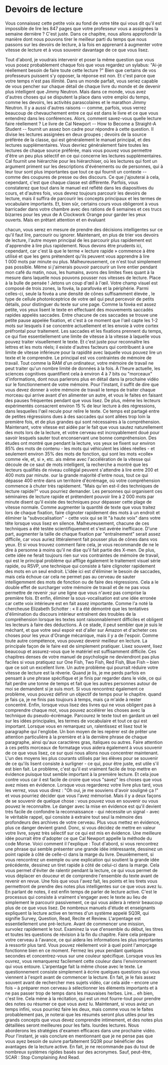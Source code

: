 # Devoirs de lecture

Vous connaissez cette petite voix au fond de votre tête qui vous dit qu'il est impossible de lire les 847 pages que votre professeur vous a assignées la semaine dernière ? C'est juste. Dans ce chapitre, nous allons approfondir la manière dont nous pouvons tirer le meilleur parti du temps que nous passons sur les devoirs de lecture, à la fois en apprenant à augmenter votre vitesse de lecture et à vous souvenir davantage de ce que vous lisez.

Tout d'abord, je voudrais intervenir et poser la même question que vous vous posez probablement chaque fois que vous regardez un sylabus: "Ai-je réellement besoin de faire toute cette lecture ?" Bien que certains de vos professeurs puissent s'y opposer, la réponse est non. Et c'est parce que votre temps n'est pas illimité. Dans un monde parfait, vous seriez capable de vous pencher sur chaque détail de chaque livre du monde et de devenir plus intelligent que Jimmy Neutron. Mais dans ce monde, vous avez d'autres choses qui se disputent la place dans votre emploi du temps, comme les devoirs, les activités parascolaires et le marathon Jimmy Neutron. Il y a aussi d'autres raisons -- comme, parfois, vous verrez beaucoup de chevauchement entre ce qui est dans le livre et ce que vous entendrez dans les conférences. Alors, comment savez-vous quelle lecture faire réellement ? Le livre de Cal Newport -- How to Become a Straight-A Student -- fournit un assez bon cadre pour répondre à cette question. Il divise les lectures assignées en deux groupes ; devoirs de la source préférée de la classe, qui est généralement le manuel principal, et des lectures supplémentaires. Vous devriez généralement faire toutes les lectures de chaque source préférée, mais vous pouvez vous permettre d'être un peu plus sélectif en ce qui concerne les lectures supplémentaires. Cal fournit une hiérarchie pour les hiérarchiser, où les lectures qui font un argument priment sur les descriptions d'événements ou de personnes, qui à leur tour sont plus importantes que tout ce qui fournit un contexte -- comme des coupures de presse ou des discours. Ce que j'ajouterai à cela, cependant, c'est que chaque classe est différente. Parfois, vous constaterez que tout dans le manuel est reflété dans les diapositives du cours, et d'autres fois, vous devrez toujours parcourir les devoirs de lecture, mais il suffira de parcourir les concepts principaux et les termes de vocabulaire importants. Et, bien sûr, certains cours vous obligeront à vous barricader dans votre chambre avec des rations de 6 semaines et ces trucs bizarres pour les yeux de A Clockwork Orange pour garder les yeux ouverts. Mais en prêtant attention et en évaluant

chacun, vous serez en mesure de prendre des décisions intelligentes sur ce qu'il faut lire, parcourir ou ignorer. Maintenant, en plus de trier vos devoirs de lecture, l'autre moyen principal de les parcourir plus rapidement est d'apprendre à lire plus rapidement. Nous devons être prudents ici, cependant, car c'est là que le terme « lecture rapide » commence à être utilisé et que les gens prétendent qu'ils peuvent vous apprendre à lire 1 000 mots par minute ou plus. Malheureusement, ce n'est tout simplement pas possible. Même si j'aimerais pouvoir parcourir un livre entier pendant mon café du matin, nous, les humains, avons des limites fixes quant à la mesure dans laquelle nous pouvons pousser nos vitesses de lecture. Place à la bulle de pensée ! Jetons un coup d'œil à l'œil. Votre champ visuel est composé de trois zones, la fovéa, la parafovéa et la périphérie. Parmi celles-ci, seule la fovéa a une densité de cônes suffisamment élevée , le type de cellule photoréceptrice de votre œil qui peut percevoir de petits détails, pour distinguer du texte sur une page. Comme la fovéa est assez petite, vos yeux lisent le texte en effectuant des mouvements saccadés rapides appelés saccades. Entre chacune de ces saccades se trouve une petite pause appelée fixation, et c'est à ce moment que l'œil capte les 1-2 mots sur lesquels il se concentre actuellement et les envoie à votre cortex préfrontal pour traitement. Les saccades et les fixations prennent du temps, ce qui fixe essentiellement une limite de vitesse à la vitesse à laquelle vous pouvez traiter visuellement le texte. Et c'est juste pour reconnaître les lettres et les mots réels; il existe d'autres facteurs qui contribuent à une limite de vitesse inférieure pour la rapidité avec laquelle vous pouvez lire un texte et le comprendre. Le principal est vos contraintes de mémoire de travail. Tout comme la RAM d'un ordinateur, votre mémoire de travail ne peut traiter qu'un nombre limité de données à la fois. À l'heure actuelle, les sciences cognitives quantifient cela à environ 4 à 7 bits ou "morceaux" d'informations, dont nous parlerons plus en détail dans la prochaine vidéo sur le fonctionnement de votre mémoire. Pour l'instant, il suffit de dire que vous devez donner à votre mémoire de travail le temps de traiter chaque morceau qui arrive avant d'en alimenter un autre, et vous le faites en faisant des pauses fréquentes pendant que vous lisez. De plus, même les lecteurs expérimentés consacrent environ 15 % de leur lecture à des régressions, dans lesquelles l'œil recule pour relire le texte. Ce temps est partagé entre de petites régressions dues à des saccades qui sont allées trop loin la première fois, et de plus grandes qui sont nécessaires à la compréhension. Maintenant, votre vitesse est aidée par le fait que vous sautez naturellement des mots lors de la lecture, et votre cerveau est incroyablement doué pour savoir lesquels sauter tout enconservant une bonne compréhension. Des études ont montré que pendant la lecture, vos yeux se fixent sur environ 85% des mots de contenu - les mots qui véhiculent les idées réelles - et seulement environ 35% des mots de fonction, qui sont les mots «colle» comme «le, et,  si », etc. ais même avec l'accélération de la vitesse qui découle de ce saut de mots intelligent, la recherche a montré que les lecteurs qualifiés de niveau collégial peuvent s'attendre à lire entre 200 et 400 mots par minute. our la grande majorité d'entre nous, tout ce qui dépasse 400 entre dans un territoire d'écrémage, où votre compréhension commence à chuter très rapidement. "Mais qu'en est-il des techniques de lecture rapide?" vous pourriez demander. Les personnes qui organisent ces séminaires de lecture rapide et prétendent pouvoir lire à 2 000 mots par minute disent qu'il existe des techniques pour dépasser cette plage de vitesse normale. Comme augmenter la quantité de texte que vous traitez lors de chaque fixation, faire clignoter rapidement des mots à un endroit et éliminer la "subvocalisation" - cette voix qui se lit "à haute voix" dans votre tête lorsque vous lisez en silence. Malheureusement, chacune de ces techniques a été testée scientifiquement et s'est avérée inefficace. D'une part, augmenter la taille de chaque fixation par "entraînement" serait assez difficile, car vous auriez littéralement fait pousser plus de cônes dans vos yeux. Et si vous trouvez comment faire cela, je vous recommande de ne le dire à personne à moins qu'il ne dise qu'il fait partie des X-men. De plus, cette idée ne ferait toujours rien sur vos contraintes de mémoire de travail, qui est le principal problème qui afflige également le traitement visuel série rapide, ou RSVP, une technique qui consiste à faire clignoter rapidement des mots en un seul endroit. L'idée ici est d'éliminer le besoin de saccades, mais cela échoue car cela ne permet pas au cerveau de sauter intelligemment des mots de fonction ou de faire des régressions. Cela a le double effet de surcharger votre mémoire de travail et de ne pas vous permettre de revenir ;sur une ligne que vous n'avez pas comprise la première fois. Et enfin, éliminer la sous-vocalisation est une idée erronée car cette voix intérieure est en fait assez importante. Comme l'a noté la chercheuse Elizabeth Schotter : « Il a été démontré que les tentatives d'élimination du discours intérieur entraînent des troubles de la compréhension lorsque les textes sont raisonnablement difficiles et obligent les lecteurs à faire des déductions. À ce stade, il peut sembler que je suis le méchant, et que votre seul espoir est d'aller sur Amazon et d'acheter ces choses pour les yeux d'Orange mécanique, mais il y a de l'espoir. Comme toute autre compétence, vous pouvez devenir meilleur en lecture. La principale façon de le faire est de simplement pratiquer. Lisez souvent, lisez beaucoup et assurez-vous que le matériel est suffisamment difficile. Ces chapitres denses de votre manuel de psychologie ne deviendront pas plus faciles si vous pratiquez sur One Fish, Two Fish, Red Fish, Blue Fish – bien que ce soit un excellent livre. Un autre problème qui pourrait réduire votre vitesse de lecture est la rêverie. Quand je lis, je me perds parfois en pensant à une phrase spécifique et je finis par regarder dans le vide, ce qui fait perdre une tonne de temps et fait que les autres personnes autour de moi se demandent si je suis mort. Si vous rencontrez également ce problème, vous pouvez définir un objectif de temps pour le chapitre. quand je fais ça, je ne finis pas toujours à temps, mais ça m'aide à rester concentré. Enfin, lorsque vous lisez des livres qui ne vous obligent pas à comprendre chaque mot, vous pouvez accélérer les choses avec la technique du pseudo-écrémage. Parcourez le texte tout en gardant un œil sur les idées principales, les termes de vocabulaire et tout ce qui est important. Lorsque vous en remarquez un, ralentissez et lisez tout le paragraphe qui l'englobe. Un bon moyen de les repérer est de prêter une attention particulière à la première et à la dernière phrase de chaque paragraphe, ainsi qu'aux caractères gras, italiques ou autres. Faire attention à ces petits morceaux de formatage vous aidera également à vous souvenir de ce que vous lisez, ce sur quoi nous allons nous concentrer maintenant. L'un des moyens les plus courants utilisés par les élèves pour se souvenir de ce qu'ils lisent consiste à surligner - ce qui, pour être juste, est utile s'il est bien fait. Le problème, c'est qu'il est vraiment facile de trop mettre en évidence puisque tout semble important à la première lecture. Et cela joue contre vous car il est facile de croire que vous "savez" les choses que vous avez mises en évidence. Lorsque vous regarderez votre livre plus tard, vous les verrez, vous vous direz : "Oh oui, je me souviens d'avoir souligné ça !" et vous pourriez décider que vous l'avez mémorisé. Mais il y a deux façons de se souvenir de quelque chose : vous pouvez vous en souvenir ou vous pouvez le reconnaître. Le danger avec la mise en évidence est qu'il devient très facile de confondre la reconnaissance - qui nécessite un signal - avec le véritable rappel, qui consiste à extraire tout seul la mémoire des profondeurs des archives de votre cerveau. Plus vous mettez en évidence, plus ce danger devient grand. Donc, si vous décidez de mettre en valeur votre livre, soyez très sélectif sur ce qui est mis en évidence. Une meilleure idée pourrait être d'adopter ce que Cal Newport appelle la méthode du code Morse. Voici comment il l'explique : Tout d'abord, si vous rencontrez une phrase qui semble présenter une grande idée intéressante, dessinez un point rapide à côté de celle-ci dans la marge du livre. Deuxièmement, si vous rencontrez un exemple ou une explication qui soutient la grande idée précédente, dessinez un tiret rapide à côté de celui-ci dans la marge. Cela vous permet d'éviter de ralentir pendant la lecture, ce qui vous permet de vous déplacer en douceur et de comprendre l'ensemble du texte avant de revenir en revue. Une fois que vous l'avez fait, les points et les tirets vous permettront de prendre des notes plus intelligentes sur ce que vous avez lu. En parlant de notes, il est enfin temps de parler de lecture active. C'est le processus qui consiste à vraiment s'engager avec le texte au lieu de simplement le parcourir passivement, ce qui vous aidera à retenir beaucoup plus de ce que vous lisez. De nombreux manuels d'étude et enseignants expliquent la lecture active en termes d'un système appelé SQ3R, qui signifie Survey, Question, Read, Recite et Review. L'arpentage est essentiellement une pré-lecture. Avant de commencer une mission, survolez rapidement le tout. Examinez la vue d'ensemble du début, les titres et toutes les questions de révision à la fin du chapitre. Faire cela prépare votre cerveau à l'avance, ce qui aidera les informations les plus importantes à ressortir plus tard. Vous pouvez réellement voir à quel point l'amorçage fonctionne bien en ce moment. Fermez les yeux pendant quelques secondes et concentrez-vous sur une couleur spécifique. Lorsque vous les ouvrez, vous remarquerez facilement cette couleur dans l'environnement qui vous entoure. L'arpentage fait la même chose avec le texte. Le questionnement consiste simplement à écrire quelques questions qui vous viennent à l'esprit avant de commencer la lecture. En fait, je le fais assez souvent avant de rechercher mes sujets vidéo, car cela aide – encore une fois – à préparer mon cerveau à sélectionner les éléments importants et à ne pas passer trop de temps dans les mauvaises herbes. Lire... eh bien, c'est lire. Cela mène à la récitation, qui est un mot fourre-tout pour prendre des notes ou résumer ce que vous avez lu. Maintenant, si vous aviez un temps infini, vous pourriez faire les deux, mais comme vous ne le faites probablement pas, je noterai que les résumés seront plus utiles pour les grands concepts que vous devez comprendre intimement, et des notes plus détaillées seront meilleures pour les faits.  lourdes lectures. Nous aborderons les stratégies d'examen efficaces dans une prochaine vidéo. Pour l'instant, je vais conclure en mentionnant que je ne pense pas que vous ayez besoin de suivre parfaitement SQ3R pour bénéficier des avantages de la lecture active. En fait, je ne recommande pas du tout de nombreux systèmes rigides basés sur des acronymes. Sauf, peut-être, SCAR : Stop Complaining And Read.
